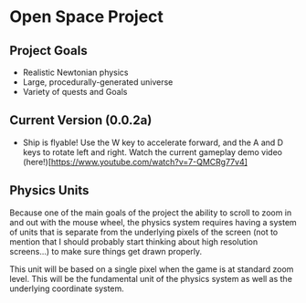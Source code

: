 # Open Space Project

## Project Goals
* Realistic Newtonian physics
* Large, procedurally-generated universe
* Variety of quests and Goals

## Current Version (0.0.2a)
* Ship is flyable! Use the W key to accelerate forward, and the A and D keys to rotate left and right. Watch the current gameplay demo video (here!)[https://www.youtube.com/watch?v=7-QMCRg77v4]

## Physics Units
Because one of the main goals of the project the ability to scroll to zoom in and out with the mouse wheel, the physics system requires having a system of units that is separate from the underlying pixels of the screen (not to mention that I should probably start thinking about high resolution screens...) to make sure things get drawn properly.

This unit will be based on a single pixel when the game is at standard zoom level. This will be the fundamental unit of the physics system as well as the underlying coordinate system.
